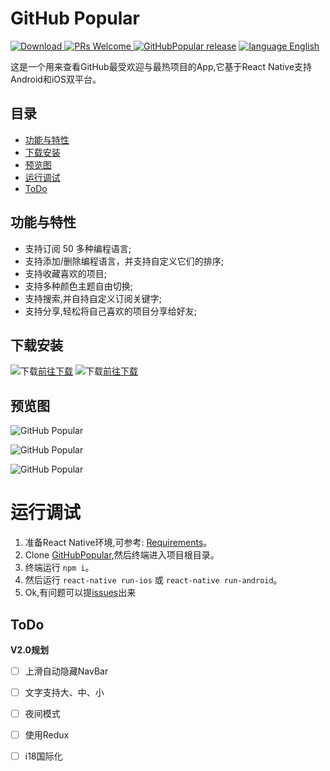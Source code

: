 # GitHub Popular

[![Download](https://img.shields.io/badge/Download-v1.0.1-ff69b4.svg) ](http://shouji.baidu.com/software/10123273.html)
[ ![PRs Welcome](https://img.shields.io/badge/PRs-Welcome-brightgreen.svg)](https://github.com/crazycodeboy/GitHubPopular/pulls)[ ![GitHubPopular release](https://img.shields.io/github/release/crazycodeboy/GitHubPopular.svg?maxAge=2592000?style=flat-square)](https://github.com/crazycodeboy/GitHubPopular/releases)
[ ![language English](https://img.shields.io/badge/language-English-feb252.svg)](https://github.com/crazycodeboy/GitHubPopular/blob/master/README.en.md)

这是一个用来查看GitHub最受欢迎与最热项目的App,它基于React Native支持Android和iOS双平台。


## 目录

* [功能与特性](#功能与特性)
* [下载安装](#下载安装)
* [预览图](#预览图)
* [运行调试](#运行调试)
* [ToDo](#todo)

## 功能与特性

* 支持订阅 50 多种编程语言;
* 支持添加/删除编程语言，并支持自定义它们的排序;
* 支持收藏喜欢的项目;
* 支持多种颜色主题自由切换;
* 支持搜索,并自持自定义订阅关键字;
* 支持分享,轻松将自己喜欢的项目分享给好友;

## 下载安装

![下载](https://raw.githubusercontent.com/crazycodeboy/crazycodeboy.github.io/master/io/GitHubPopular/img/baidushoujizhushou.png)[前往下载](http://shouji.baidu.com/software/10123273.html)
![下载](https://raw.githubusercontent.com/crazycodeboy/crazycodeboy.github.io/master/io/GitHubPopular/img/yingyingbao.png)[前往下载](http://sj.qq.com/myapp/detail.htm?apkName=com.jph.githubpopular)


## 预览图

![GitHub Popular](https://raw.githubusercontent.com/crazycodeboy/GitHubPopular/master/resource/screenshot/GitHubPopular-1.jpg)

![GitHub Popular](https://raw.githubusercontent.com/crazycodeboy/GitHubPopular/master/resource/screenshot/GitHubPopular-2.jpg)

![GitHub Popular](https://raw.githubusercontent.com/crazycodeboy/GitHubPopular/master/resource/screenshot/GitHubPopular-3.jpg)

# 运行调试

1. 准备React Native环境,可参考: [Requirements](https://facebook.github.io/react-native/docs/getting-started.html#requirements)。
2. Clone [GitHubPopular](https://github.com/crazycodeboy/GitHubPopular.git),然后终端进入项目根目录。
3. 终端运行 `npm i`。
4. 然后运行 `react-native run-ios` 或 `react-native run-android`。
5. Ok,有问题可以提[issues](https://github.com/crazycodeboy/GitHubPopular/issues)出来


## ToDo

**V2.0规划**

- [ ] 上滑自动隐藏NavBar
- [ ] 文字支持大、中、小
- [ ] 夜间模式
- [ ] 使用Redux
- [ ] i18国际化



